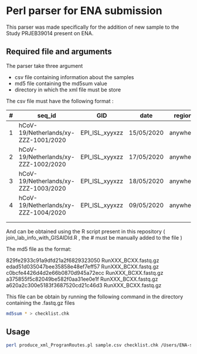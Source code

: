 # Perl parser for ENA submission

This parser was made specifically for the addition of new sample to the Study PRJEB39014 present on ENA.

## Required file and arguments 

The parser take three argument 

 - csv file containing information about the samples
 - md5 file containing the md5sum value
 - directory in which the xml file must be store
 
 The csv file must have the following format : 
 
| # |   seq_id                               |   GID          |   date        |   region  |   Sequence.run          |   Sequence.Barcode  |
|---|----------------------------------------|----------------|---------------|-----------|-------------------------|---------------------|
| 1 |   hCoV-19/Netherlands/xy-ZZZ-1001/2020 | EPI_ISL_xyyxzz |   15/05/2020  | anywhere  |   GRIDIon_Viro_Run_XXX  | BCXX                |
| 2 |   hCoV-19/Netherlands/xy-ZZZ-1002/2020 | EPI_ISL_xyyxzz |   17/05/2020  | anywhere  |   GRIDIon_Viro_Run_XXX  | BCXX                |
| 3 |   hCoV-19/Netherlands/xy-ZZZ-1003/2020 | EPI_ISL_xyyxzz |   18/05/2020  | anywhere  |   GRIDIon_Viro_Run_XXX  | BCXX                |
| 4 |   hCoV-19/Netherlands/xy-ZZZ-1004/2020 | EPI_ISL_xyyxzz |   09/05/2020  | anywhere  |   GRIDIon_Viro_Run_X    | BCXX                |
|   |                                        |                |               |           |                         |                     |
|   |                                        |                |               |           |                         |                     |

And can be obtained using the R script present in this repository ( join_lab_info_with_GISAIDId.R , the # must be manually added to the file )

The md5 file as the format: 

829fe2933c91a9dfd21a2f6829323050  RunXXX_BCXX.fastq.gz
edad51d035047bee35858e48ef7eff57  RunXXX_BCXX.fastq.gz
c0bcfe4426d4d2e66b0870d945a72ecc  RunXXX_BCXX.fastq.gz
a375855f5c82049be582f0aa31ee0e1f  RunXXX_BCXX.fastq.gz
a620a2c300e5183f3687520cd21c46d3  RunXXX_BCXX.fastq.gz

This file can be obtain by running the following command in the directory containing the .fastq.gz files 

```bash
md5sum * > checklist.chk
```

## Usage 

```bash
perl produce_xml_ProgranRoutes.pl sample.csv checklist.chk /Users/ENA-submission/xml-file/
```

